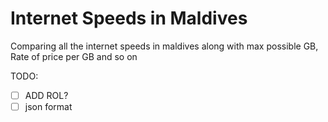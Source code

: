 # Internet Speeds in Maldives

Comparing all the internet speeds in maldives along with max possible GB, Rate of price per GB and so on


TODO:
-[ ] ADD ROL?
-[ ] json format